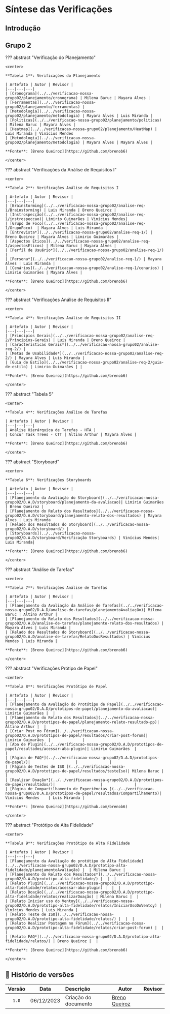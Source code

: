 # Síntese das Verificações

## Introdução

## Grupo 2

??? abstract "Verificação do Planejamento"

    <center>

    **Tabela 1**: Verificações do Planejamento

    | Artefato | Autor | Revisor |
    |---|---|---|
    | [Cronograma](../../verificacao-nossa-grupo02/planejamento/cronograma) | Milena Baruc | Mayara Alves |
    | [Ferramentas](../../verificacao-nossa-grupo02/planejamento/ferramentas) |
    | [Metodologia](../../verificacao-nossa-grupo02/planejamento/metodologia) | Mayara Alves | Luis Miranda |
    | [Politicas](../../verificacao-nossa-grupo02/planejamento/politicas) | Milena Baruc | Mayara Alves |
    | [Heatmap](../../verificacao-nossa-grupo02/planejamento/HeatMap) | Luis Miranda | Vinícius Mendes
    | [Metodologia](../../verificacao-nossa-grupo02/planejamento/metodologia) | Mayara Alves | Mayara Alves |

    **Fonte**: [Breno Queiroz](https://github.com/brenob6)

    </center>

??? abstract "Verificações da Análise de Requisitos I"

    <center>

    **Tabela 2**: Verificações Análise de Requisitos I

    | Artefato | Autor | Revisor |
    |---|---|---|
    | [Brainstorming](../../verificacao-nossa-grupo02/analise-req-1/Brainstorming) | Luis Miranda | Breno Queiroz |
    | [Instrospecção](../../verificacao-nossa-grupo02/analise-req-1/instrospeccao)| Limirio Guimarães | Vinicius Mendes|
    | [Grupo de Foco](../../verificacao-nossa-grupo02/analise-req-1/GrupoFoco)  | Mayara Alves | Luis Miranda |
    | [Entrevista*](../../verificacao-nossa-grupo02/analise-req-1/) | Breno Queiroz | Mayara Alves | Limirio Guimarães |
    | [Aspectos Éticos](../../verificacao-nossa-grupo02/analise-req-1/aspectosEticos) | Milena Baruc | Mayara Alves |
    | [Perfil de Usuário*](../../verificacao-nossa-grupo02/analise-req-1/) |
    | [Persona*](../../verificacao-nossa-grupo02/analise-req-1/) | Mayara Alves | Luis Miranda |
    | [Cenários](../../verificacao-nossa-grupo02/analise-req-1/cenarios) | Limirio Guimarães | Mayara Alves |

    **Fonte**: [Breno Queiroz](https://github.com/brenob6)

    </center>

??? abstract "Verificações Análise de Requisitos II"

    <center>

    **Tabela 4**: Verificações Análise de Requisitos II

    | Artefato | Autor | Revisor |
    |---|---|---|
    | [Principios Gerais](../../verificacao-nossa-grupo02/analise-req-2/Principios-Gerais) | Luis Miranda | Breno Queiroz |
    | [Características Gerais*](../../verificacao-nossa-grupo02/analise-req-2/) |
    | [Metas de Usabilidade*](../../verificacao-nossa-grupo02/analise-req-2/) | Mayara Alves | Luis Miranda |
    | [Guia de Estilo](../../verificacao-nossa-grupo02/analise-req-2/guia-de-estilo) | Limirio Guimarães | |

    **Fonte**: [Breno Queiroz](https://github.com/brenob6)

    </center>


??? abstract "Tabela 5"

    <center>

    **Tabela 4**: Verificações Análise de Tarefas

    | Artefato | Autor | Revisor |
    |---|---|---|
    | Análise Hierárquica de Tarefas - HTA | 
    | Concur Task Trees - CTT | Altino Arthur | Mayara Alves |

    **Fonte**: [Breno Queiroz](https://github.com/brenob6)

    </center>

??? abstract "Storyboard"

    <center>

    **Tabela 6**: Verificações Storyboards

    | Artefato | Autor | Revisor |
    |---|---|---|
    | [Planejamento da Avaliação do Storyboard](../../verificacao-nossa-grupo02/D.A.D/storyboard/planejamento-da-avaliacao)| Limirio Guimarães  | Breno Queiroz |
    | [Planejamento do Relato dos Resultados](../../verificacao-nossa-grupo02/D.A.D/storyboard/planejamento-relato-dos-resultados) | Mayara Alves | Luis Miranda
    | [Relado dos Resultados do Storyboard](../../verificacao-nossa-grupo02/D.A.D/storyboard/) | 
    | [Storyboards](../../verificacao-nossa-grupo02/D.A.D/storyboard/Verificação Storyboards) | Vinícius Mendes| Luis Miranda|

    **Fonte**: [Breno Queiroz](https://github.com/brenob6)

    </center>


??? abstract "Análise de Tarefas"

    <center>

    **Tabela 7**: Verificações Análise de Tarefas

    | Artefato | Autor | Revisor |
    |---|---|---|
    | [Planejamento da Avaliação da Análise de Tarefas](../../verificacao-nossa-grupo02/D.A.D/analise-de-tarefas/planejamentoAvaliação)| Milena Baruc | Altino Arthur |
    | [Planejamento do Relato dos Resultados](../../verificacao-nossa-grupo02/D.A.D/analise-de-tarefas/planejamento-relato-dos-resultados) | Mayara Alves | Luis Miranda |
    | [Relado dos Resultados do Storyboard](../../verificacao-nossa-grupo02/D.A.D/analise-de-tarefas/RelatoDosResultados) | Vinícius Mendes | Luis Miranda |

    **Fonte**: [Breno Queiroz](https://github.com/brenob6)

    </center>

??? abstract "Verificações Prótipo de Papel"

    <center>

    **Tabela 8**: Verificações Protótipo de Papel

    | Artefato | Autor | Revisor |
    |---|---|---|
    | [Planejamento da Avaliação do Protótipo de Papel](../../verificacao-nossa-grupo02/D.A.D/prototipos-de-papel/planejamento-da-avaliacao)| Limirio Guimarães |  |
    | [Planejamento do Relato dos Resultados](../../verificacao-nossa-grupo02/D.A.D/prototipos-de-papel/planejamento-relato-resultado-pp)| Altino Arthur |  |
    | [Criar Post no Fórum](../../verificacao-nossa-grupo02/D.A.D/prototipos-de-papel/resultados/criar-post-forum)| Limirio Guimarães  |              |
    | [Aba de Plugin](../../verificacao-nossa-grupo02/D.A.D/prototipos-de-papel/resultados/acessar-aba-plugin)| Limirio Guimarães  |              |
    | [Página de FAQ*](../../verificacao-nossa-grupo02/D.A.D/prototipos-de-papel/)|                    |              |
    | [Página de Testes de ISO ](../../verificacao-nossa-grupo02/D.A.D/prototipos-de-papel/resultados/testeIso)| Milena Baruc |              |
    | [Realizar Doação*](../../verificacao-nossa-grupo02/D.A.D/prototipos-de-papel/resultados/)|                    |              |
    | [Página de Compartilhamento de Experiências ](../../verificacao-nossa-grupo02/D.A.D/prototipos-de-papel/resultados/Compartilhamento)| Vinícius Mendes    | Luis Miranda |

    **Fonte**: [Breno Queiroz](https://github.com/brenob6)

    </center>


??? abstract "Protótipo de Alta Fidelidade"

    <center>

    **Tabela 9**: Verificações Protótipo de Alta Fidelidade

    | Artefato | Autor | Revisor |
    |---|---|---|
    | [Planejamento da Avaliação do protótipo de Alta Fidelidade](../../verificacao-nossa-grupo02/D.A.D/prototipo-alta-fidelidade/planejamentoAvaliação) |  | Milena Baruc |
    | [Planejamento do Relato dos Resultados*](../../verificacao-nossa-grupo02/D.A.D/prototipo-alta-fidelidade/) |  |  |
    | [Relato Plugin](../../verificacao-nossa-grupo02/D.A.D/prototipo-alta-fidelidade/relatos/acessar-aba-plugin) |  |  |
    | [Relato Doação](../../verificacao-nossa-grupo02/D.A.D/prototipo-alta-fidelidade/relatos/realizarDoação) | Milena Baruc |  |
    | [Relato Iniciar uso do Ventoy](../../verificacao-nossa-grupo02/D.A.D/prototipo-alta-fidelidade/relatos/IniciarUsoDoVentoy) | Vinícius Mendes | Luis Miranda |
    | [Relato Teste de ISO](../../verificacao-nossa-grupo02/D.A.D/prototipo-alta-fidelidade/relatos/) |  |  |
    | [Relato Realizar Postagem no Fórum](../../verificacao-nossa-grupo02/D.A.D/prototipo-alta-fidelidade/relatos/criar-post-forum) |  |  |
    | [Relato FAQ*](../../verificacao-nossa-grupo02/D.A.D/prototipo-alta-fidelidade/relatos/) | Breno Queiroz |  |

    **Fonte**: [Breno Queiroz](https://github.com/brenob6)

    </center>

## 📑 Histório de versões

| Versão| Data      | Descrição | Autor | Revisor       |
| :-:   | :-:       | :--       | --    | --            |
| `1.0`  |06/12/2023 |Criação do documento|[Breno Queiroz](https://github.com/brenob6)|  [](https://github.com/)|

